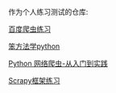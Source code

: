 作为个人练习测试的仓库:

[百度爬虫练习](/BaiduSpider)

[笨方法学python](/LearnPython3theHardWay)

[Python 网络爬虫-从入门到实践](/python_santostang)

[Scrapy框架练习](/scrapy_frame)

